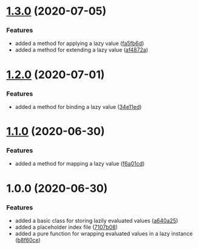 # [1.3.0](https://github.com/BlueGhostGH/moonad/compare/v1.2.0...v1.3.0) (2020-07-05)


### Features

* added a method for applying a lazy value ([fa5fb6d](https://github.com/BlueGhostGH/moonad/commit/fa5fb6da9615459f68ff4f6ef4f5baafb3c19b30))
* added a method for extending a lazy value ([af4872a](https://github.com/BlueGhostGH/moonad/commit/af4872a1228de4cd9498881a276d0377c67cf91a))

# [1.2.0](https://github.com/BlueGhostGH/moonad/compare/v1.1.0...v1.2.0) (2020-07-01)


### Features

* added a method for binding a lazy value ([34e11ed](https://github.com/BlueGhostGH/moonad/commit/34e11edd121f63a1fbb3bb77681d508055469d45))

# [1.1.0](https://github.com/BlueGhostGH/moonad/compare/v1.0.0...v1.1.0) (2020-06-30)


### Features

* added a method for mapping a lazy value ([f6a01cd](https://github.com/BlueGhostGH/moonad/commit/f6a01cd42ec1d7bc35060076cc5adba9f8870108))

# 1.0.0 (2020-06-30)


### Features

* added a basic class for storing lazily evaluated values ([a640a25](https://github.com/BlueGhostGH/moonad/commit/a640a25e06ec621e8fb6aef9cda69ba410246390))
* added a placeholder index file ([7107b08](https://github.com/BlueGhostGH/moonad/commit/7107b084bd6e4e01c1ba9f58a5a30cd10e76f972))
* added a pure function for wrapping evaluated values in a lazy instance ([b8f60ce](https://github.com/BlueGhostGH/moonad/commit/b8f60cebf16da25a7fd6dd783d91a8230c6622ef))
